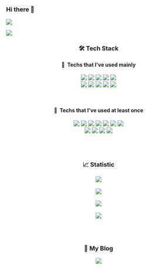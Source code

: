 ### Hi there 👋

<img src="https://capsule-render.vercel.app/api?type=waving&amp;color=timeGradient&amp;height=275&amp;text=Yu%20Jun%20Heo&amp;fontSize=70&amp;fontAlign=75" />

<a href="https://hits.seeyoufarm.com"><img src="https://hits.seeyoufarm.com/api/count/incr/badge.svg?url=https%3A%2F%2Fgithub.com%2Fordidxzero%2Fhit-counter&count_bg=%2379C83D&title_bg=%23555555&icon=&icon_color=%23E7E7E7&title=hits&edge_flat=false"/></a>

<h3 align="center">🛠 Tech Stack </h3>

<h4 align="center">🚀&nbsp; Techs that I've used mainly</h4>

<p align="center">
  <img src="https://img.shields.io/badge/HTML5-E34F26?style=flat-square&logo=HTML5&logoColor=white"/>
  <img src="https://img.shields.io/badge/CSS3-1572B6?style=flat-square&logo=css3&logoColor=white"/>
  <img src="https://img.shields.io/badge/Typescript-3178C6?style=flat-square&logo=Typescript&logoColor=white" />
  <img src="https://img.shields.io/badge/Javascript-F7DF1E?style=flat-square&logo=javascript&logoColor=white"/>
  <img src="https://img.shields.io/badge/Redux-764ABC?style=flat-square&logo=Redux&logoColor=white"/>
  <br />
  <img src="https://img.shields.io/badge/Mysql-4479A1?style=flat-square&logo=MySql&logoColor=white"/>
  <img src="https://img.shields.io/badge/React-61DAFB?style=flat-square&logo=React&logoColor=white"/>
  <img src="https://img.shields.io/badge/NestJS-E0234E?style=flat-square&logo=NestJS&logoColor=white"/>
  <img src="https://img.shields.io/badge/NodeJS-339933?style=flat-square&logo=Node.js&logoColor=white"/>
  <img src="https://img.shields.io/badge/AWS-232F3E?style=flat-square&logo=amazon-aws&logoColor=white"/>
</p>

<br />
<h4 align="center">📌&nbsp; Techs that I've used at least once</h4>
<p align="center">
  <img src="https://img.shields.io/badge/Go-00ADD8?style=flat-square&logo=Go&logoColor=white"/>
  <img src="https://img.shields.io/badge/Python-3776AB?style=flat-square&logo=Python&logoColor=white"/>
  <img src="https://img.shields.io/badge/Django-092E20?style=flat-square&logo=Django&logoColor=white"/>
  <img src="https://img.shields.io/badge/Prisma-2D3748?style=flat-square&logo=Prisma&logoColor=white"/>
  <img src="https://img.shields.io/badge/PostgreSQL-4169E1?style=flat-square&logo=PostgreSQL&logoColor=white"/>
  <img src="https://img.shields.io/badge/NextJS-000000?style=flat-square&logo=Next.js&logoColor=white"/>
  <img src="https://img.shields.io/badge/MongoDB-47A248?style=flat-square&logo=MongoDB&logoColor=white"/>
  <br />
  <img src="https://img.shields.io/badge/C%20Language-A8B9CC?style=flat-square&logo=C&logoColor=white"/>
  <img src="https://img.shields.io/badge/Rust-000000?style=flat-square&logo=Rust&logoColor=white"/>
  <img src="https://img.shields.io/badge/Firebase-FFCA28?style=flat-square&logo=Firebase&logoColor=white"/>
  <img src="https://img.shields.io/badge/Webpack-8DD6F9?style=flat-square&logo=Webpack&logoColor=white"/>
</p>

<br />
<br />
<h3 align="center">📈 Statistic</h3>
<p align="center">
  <a href="https://solved.ac/profile/ordidxzero">
    <img src="https://mazassumnida.wtf/api/v2/generate_badge?boj=ordidxzero" />
  </a>
  <br />
  <br />
  <img src="https://github-readme-stats.vercel.app/api/top-langs/?username=ordidxzero&layout=compact" />
  <br />
  <br />
  <img src="https://github-readme-stats.vercel.app/api?username=ordidxzero&count_private=true&show_icons=true&"/>
  <br />
  <br />
  <img src="https://github-readme-stats.vercel.app/api/wakatime?username=ordidxzero" />
</p>

<br />
<br />
<h3 align="center">📗 My Blog</h3>
<p align="center">
  <a href="https://velog.io/@orididxzero">
    <img src="https://img.shields.io/badge/Velog-20C997?style=flat-square&logo=Velog&logoColor=white"/>
  </a>
</p>
